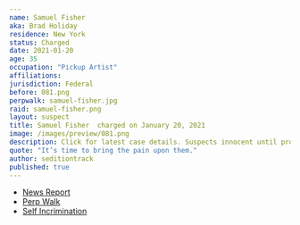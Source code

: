 ```yaml
---
name: Samuel Fisher
aka: Brad Holiday
residence: New York
status: Charged
date: 2021-01-20
age: 35
occupation: "Pickup Artist"
affiliations:
jurisdiction: Federal
before: 081.png
perpwalk: samuel-fisher.jpg
raid: samuel-fisher.png
layout: suspect
title: Samuel Fisher  charged on January 20, 2021
image: /images/preview/081.png
description: Click for latest case details. Suspects innocent until proven guilty.
quote: "It’s time to bring the pain upon them."
author: seditiontrack
published: true
---
```


- [News Report](https://www.thedailybeast.com/samuel-fisher-conspiracy-addled-nyc-pickup-artist-arrested-in-capitol-riots)
- [Perp Walk](https://worldnewsera.com/news/coronavirus/2-more-local-arrests-connected-to-insurrection-at-u-s-capitol/)
- [Self Incrimination](https://bradholiday.com/?p=2938)
